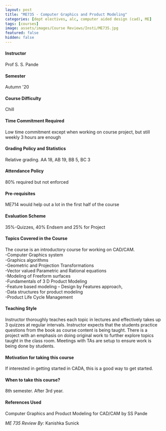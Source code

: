 ```yaml
---
layout: post
title: "ME735 - Computer Graphics and Product Modeling"
categories: [dept electives, alc, computer aided design (cad), ME]
tags: [courses]
image: assets/images/Course Reviews/Insti/ME735.jpg
featured: false
hidden: false
---
```


#### Instructor
Prof S. S. Pande

#### Semester
Autumn '20

#### Course Difficulty
Chill

#### Time Commitment Required
Low time commitment except when working on course project, but still weekly 3 hours are enough 

#### Grading Policy and Statistics
Relative grading. AA 18, AB 19, BB 5, BC 3

#### Attendance Policy
80% required but not enforced

#### Pre-requisites
ME714 would help out a lot in the first half of the course

#### Evaluation Scheme
35%-Quizzes, 40% Endsem and 25% for Project

#### Topics Covered in the Course
The course is an introductory course for working on CAD/CAM.  
-Computer Graphics system   
-Graphics algorithms  
-Geometric and Projection Transformations  
-Vector valued Parametric and Rational equations  
-Modeling of Freeform surfaces  
-Fundamentals of 3 D Product Modeling  
-Feature based modeling – Design by Features approach,   
-Data structures for product modeling   
-Product Life Cycle Management

#### Teaching Style
Instructor thoroughly teaches each topic in lectures and effectively takes up 3 quizzes at regular intervals. Instructor expects that the students practice questions from the book as course content is being taught. There is a project with an emphasis on doing original work to further explore topics taught in the class room. Meetings with TAs are setup to ensure work is being done by students.  

#### Motivation for taking this course
If interested in getting started in CADA, this is a good way to get started.

#### When to take this course?
8th semester. After 3rd year. 

#### References Used
Computer Graphics and Product Modeling for CAD/CAM by SS Pande

*ME 735 Review By:* Kanishka Sunick